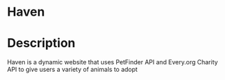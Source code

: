 # Haven

# Description

Haven is a dynamic website that uses PetFinder API and Every.org Charity API to give users a variety of animals to adopt
